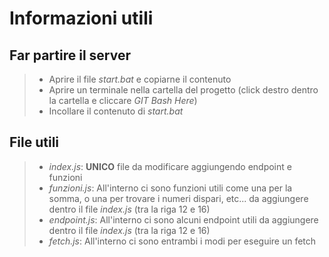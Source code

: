 # Informazioni utili

## Far partire il server
> - Aprire il file _start.bat_ e copiarne il contenuto
> - Aprire un terminale nella cartella del progetto (click destro dentro la cartella e cliccare _GIT Bash Here_)
> - Incollare il contenuto di _start.bat_

## File utili
> - _index.js_: **UNICO** file da modificare aggiungendo endpoint e funzioni
> - _funzioni.js_: All'interno ci sono funzioni utili come una per la somma, o una per trovare i numeri dispari, etc... da aggiungere dentro il file _index.js_ (tra la riga 12 e 16)
> - _endpoint.js_: All'interno ci sono alcuni endpoint utili da aggiungere dentro il file _index.js_ (tra la riga 12 e 16)
> - _fetch.js_: All'interno ci sono entrambi i modi per eseguire un fetch